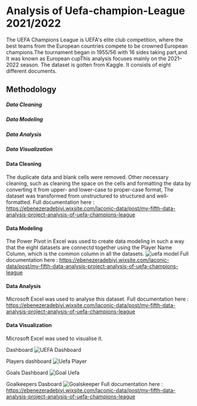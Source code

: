 # Analysis of Uefa-champion-League 2021/2022
The UEFA Champions League is UEFA's elite club competition, where the best teams from the European countries compete to be crowned European champions.The tournament began in 1955/56 with 16 sides taking part,and It was known as European cupThis analysis focuses mainly on the 2021–2022 season. The dataset is gotten from Kaggle. It consists of eight different documents.

## Methodology
##### Data Cleaning
##### Data Modeling
##### Data Analysis
##### Data Visualization

#### Data Cleaning
The duplicate data and blank cells were removed. Other necessary cleaning, such as cleaning the space on the cells and formatting the data by converting it from upper- and lower-case to proper-case format, The dataset was transformed from unstructured to structured and well-formatted.
Full documentation here : https://ebenezeradebiyi.wixsite.com/laconic-data/post/my-fifth-data-analysis-project-analysis-of-uefa-champions-league

#### Data Modeling
The Power Pivot in Excel was used to create data modeling in such a way that the eight datasets are connectd together using the Player Name Column, which is the common column in all the datasets.
![uefa model](https://user-images.githubusercontent.com/102805397/187094362-86577940-53b6-4f18-9fe5-71c25b0f8ce2.PNG)
Full documentation here :  https://ebenezeradebiyi.wixsite.com/laconic-data/post/my-fifth-data-analysis-project-analysis-of-uefa-champions-league

#### Data Analysis
Microsoft Excel was used to analyse this dataset.
Full documentation here :  https://ebenezeradebiyi.wixsite.com/laconic-data/post/my-fifth-data-analysis-project-analysis-of-uefa-champions-league

#### Data Visualization
Microsoft Excel was used to visualise it.

Dashboard
![UEFA Dashboard](https://user-images.githubusercontent.com/102805397/187094603-fe8dd587-00f6-4b38-b08a-9540c1076dde.jpg)

Players dashboard
![Uefa Player](https://user-images.githubusercontent.com/102805397/187094654-6e926577-e912-4f2f-ab00-a06d21e018b7.PNG)

Goals Dashboard
![Goal Uefa](https://user-images.githubusercontent.com/102805397/187094735-2558eb18-63db-4271-a7e4-5fa1d898c155.PNG)

Goalkeepers Dasboard
![Goalskeeper](https://user-images.githubusercontent.com/102805397/187094773-c26d69f4-b0be-40d4-9fff-bb0ba09a2c52.PNG)
Full documentation here :  https://ebenezeradebiyi.wixsite.com/laconic-data/post/my-fifth-data-analysis-project-analysis-of-uefa-champions-league

